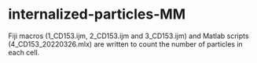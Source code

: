 # internalized-particles-MM
Fiji macros (1_CD153.ijm, 2_CD153.ijm and 3_CD153.ijm) and Matlab scripts (4_CD153_20220326.mlx) are written to count the number of particles in each cell.
